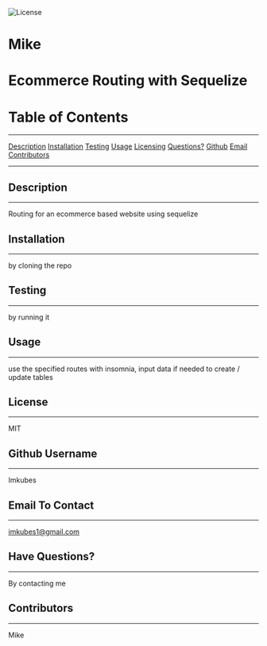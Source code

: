   
  ![License](https://img.shields.io/badge/license-MIT-green)
  
  # Mike
  # Ecommerce Routing with Sequelize

  # Table of Contents
  _____________________
  [Description](#desc)
  [Installation](#inst)
  [Testing](#testing)
  [Usage](#usage)
  [Licensing](#lics)
  [Questions?](#ques)
  [Github](#git)
  [Email](#email)
  [Contributors](#contr)

  ______________________
  <a name="desc"></a>
  ## Description
  ______________________
  
  Routing for an ecommerce based website using sequelize

  <a name="inst"></a>
  ## Installation
  ______________________
  
  by cloning the repo

  <a name="testing"></a>
  ## Testing
  ______________________

  by running it

  <a name="usage"></a>
  ## Usage
  ______________________

  use the specified routes with insomnia, input data if needed to create / update tables

  <a name="lics"></a>
  ## License
  ______________________

  MIT

  <a name="git"></a>
  ## Github Username
  _______________________

  Imkubes

  <a name="email"></a>
  ## Email To Contact
  _______________________

  imkubes1@gmail.com

  <a name="ques"></a>
  ## Have Questions?
  _______________________

  By contacting me
  
  <a name="contr"></a>
  ## Contributors
  _______________________
  
  Mike